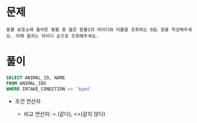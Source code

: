 # 문제

```
동물 보호소에 들어온 동물 중 젊은 동물1의 아이디와 이름을 조회하는 SQL 문을 작성해주세요. 이때 결과는 아이디 순으로 조회해주세요.
```

# 풀이

```sql
SELECT ANIMAL_ID, NAME
FROM ANIMAL_INS
WHERE INTAKE_CONDITION <> 'Aged'
```

* 조건 연산자
  
  * 비교 연산자: = (같다), <>(같지 않다)


